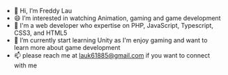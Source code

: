 - 👋 Hi, I’m Freddy Lau
- 😄 I’m interested in watching Animation, gaming and game development
- 👀 I'm a web developer who expertise on PHP, JavaScript, Typescript, CSS3, and HTML5
- 🌱 I’m currently start learning Unity as I'm enjoy gaming and want to learn more about game development
- 📫 please reach me at lauk61885@gmail.com if you want to connect with me

<!---
freddylau61885/freddylau61885 is a ✨ special ✨ repository because its `README.md` (this file) appears on your GitHub profile.
You can click the Preview link to take a look at your changes.
--->
